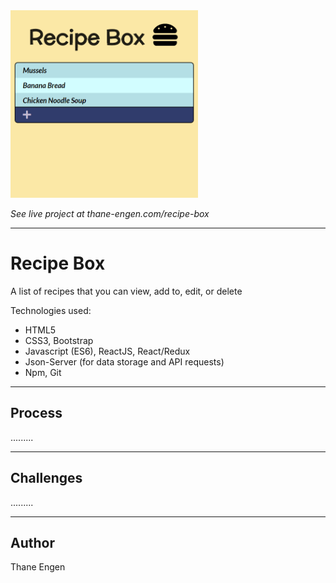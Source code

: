 <img src="./recipe-box.png" width="300" height="300"/>

<i>See live project at thane-engen.com/recipe-box</i>

***

# Recipe Box

A list of recipes that you can view, add to, edit, or delete

Technologies used:

* HTML5
* CSS3, Bootstrap
* Javascript (ES6), ReactJS, React/Redux
* Json-Server (for data storage and API requests)
* Npm, Git

***

## Process

.........

***

## Challenges

.........

***

## Author

Thane Engen